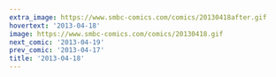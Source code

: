 ```yaml
---
extra_image: https://www.smbc-comics.com/comics/20130418after.gif
hovertext: '2013-04-18'
image: https://www.smbc-comics.com/comics/20130418.gif
next_comic: '2013-04-19'
prev_comic: '2013-04-17'
title: '2013-04-18'
---
```


